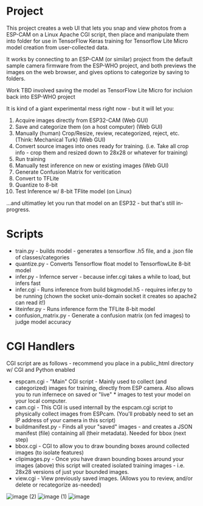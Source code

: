 # Project
This project creates a web UI that lets you snap and view photos from a ESP-CAM on a Linux Apache CGI script, then place and manipulate them into folder for use in TensorFlow Keras training for Tensorflow Lite Micro model creation from user-collected data.

It works by connecting to an ESP-CAM (or similar) project from the default sample camera firmware from the ESP-WHO project, and both previews the images on the web browser, and gives options to categorize by saving to folders.

Work TBD involved saving the model as TensorFlow Lite Micro for incluion back into ESP-WHO project

It is kind of a giant experimental mess right now - but it will let you:

1. Acquire images directly from ESP32-CAM (Web GUI)
2. Save and categorize them (on a host computer) (Web GUI)
3. Manually (human) Crop/Resize, review, recategorized, reject, etc. (Think: Mechanical Turk) (Web GUI)
4. Convert source images into ones ready for training. (i.e. Take all crop info - crop them and resized down to 28x28 or whatever for training)
5. Run training
6. Manually test inference on new or existing images (Web GUI)
7. Generate Confusion Matrix for veritication
8. Convert to TFLite
9. Quantize to 8-bit
10. Test Inference w/ 8-bit TFlite model (on Linux)

...and ultimatley let you run that model on an ESP32 - but that's still in-progress.

# Scripts

* train.py  - builds model - generates a tensorflow .h5 file, and a .json file of classes/categories
* quantize.py - Converts Tensorflow float model to TensorflowLite 8-bit model
* infer.py - Infernce server  - because infer.cgi takes a while to load, but infers fast
* infer.cgi - Runs inference from build bkgmodel.h5 - requires infer.py to be running (chown the socket unix-domain socket it creates so apache2 can read it!)
* liteinfer.py - Runs inference form the TFLite 8-bit model
* confusion_matrix.py - Generate a confusion matrix (on fed images) to judge model accuracy

# CGI Handlers
CGI script are as follows - recommend you place in a public_html directory w/ CGI and Python enabled

* espcam.cgi - "Main" CGI script - Mainly used to collect (and categorized) images for training, directly from ESP camera. Also allows you to run infernece on saved or "live" * images to test your model on your local computer.
* cam.cgi - This CGI is used internall by the espcam.cgi script to physically collect images from ESPcam. (You'll probably need to set an IP address of your camera in this script)
* buildmanifest.py - Finds all your "saved" images - and creates a JSON manifest (file) containing all (their metadata). Needed for bbox (next step)
* bbox.cgi - CGI to allow you to draw bounding boxes around collected images (to isolate features)
* clipimages.py - Once you have drawn bounding boxes around your images (above) this script will created isolated training images - i.e. 28x28 versions of just your bounded images.
* view.cgi - View previously saved images. (Allows you to review, and/or delete or recategorize as-needed)



![image (2)](https://user-images.githubusercontent.com/473399/138978538-9700c14f-e173-479c-bbf0-16b8e5256e71.png)
![image (1)](https://user-images.githubusercontent.com/473399/138978548-66715ba1-28a2-4132-9998-d739b498c154.png)
![image](https://user-images.githubusercontent.com/473399/138978551-44ce1672-5a9d-4353-a8c1-064d63166ea6.png)
